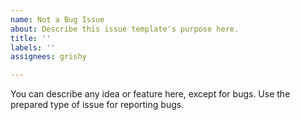 ```yaml
---
name: Not a Bug Issue
about: Describe this issue template's purpose here.
title: ''
labels: ''
assignees: grishy

---
```


You can describe any idea or feature here, except for bugs. Use the prepared type of issue for reporting bugs.
